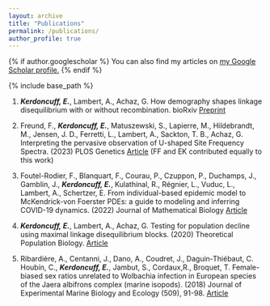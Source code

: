 ```yaml
---
layout: archive
title: "Publications"
permalink: /publications/
author_profile: true
---
```


{% if author.googlescholar %}
  You can also find my articles on <u><a href="{{author.googlescholar}}">my Google Scholar profile</a>.</u>
{% endif %}

{% include base_path %}

<!-- {% for post in site.publications reversed %}
  {% include archive-single.html %}
{% endfor %} -->

1. ***Kerdoncuff, E.***, Lambert, A., Achaz, G. How demography shapes linkage disequilibrium with or without recombination. bioRxiv  [Preprint](https://www.biorxiv.org/content/10.1101/2023.12.13.571342v1)


2. Freund, F., ***Kerdoncuff, E.***, Matuszewski, S., Lapierre, M., Hildebrandt, M., Jensen, J. D., Ferretti, L., Lambert, A., Sackton, T. B., Achaz, G. Interpreting the pervasive observation of U-shaped Site Frequency Spectra. (2023) PLOS Genetics [Article](https://doi.org/10.1371/journal.pgen.1010677) (FF and EK contributed equally to this work)

3. Foutel-Rodier, F., Blanquart, F., Courau, P., Czuppon, P., Duchamps, J., Gamblin, J., ***Kerdoncuff, E.***, Kulathinal, R., Régnier, L., Vuduc, L., Lambert, A., Schertzer, E. From individual-based epidemic model to McKendrick-von Foerster PDEs: a guide to modeling and inferring COVID-19 dynamics. (2022) Journal of Mathematical Biology [Article](https://doi.org/10.1007/s00285-022-01794-4)

4. ***Kerdoncuff, E.***, Lambert, A., Achaz, G. Testing for population decline using maximal linkage disequilibrium blocks. (2020) Theoretical Population Biology. [Article](https://www.sciencedirect.com/science/article/pii/S0040580920300289)

5. Ribardière, A., Centanni, J., Dano, A., Coudret, J., Daguin-Thiébaut, C. Houbin, C., ***Kerdoncuff, E.***, Jambut, S., Cordaux,R., Broquet, T. Female-biased sex ratios unrelated to Wolbachia infection in European species of the Jaera albifrons complex (marine isopods). (2018) Journal of Experimental Marine Biology and Ecology (509), 91-98. [Article](https://www.sciencedirect.com/science/article/pii/S0022098118301850)
